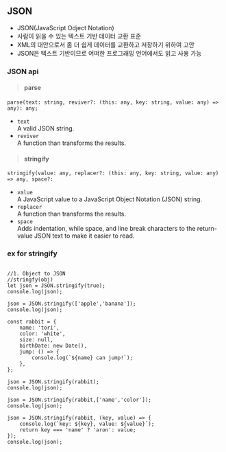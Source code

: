 ## JSON
+ JSON(JavaScript Odject Notation)
+ 사람이 읽을 수 있는 텍스트 기반 데이터 교환 표준
+ XML의 대안으로서 좀 더 쉽게 데이터를 교환하고 저장하기 위하여 고안
+ JSON은 텍스트 기반이므로 어떠한 프로그래밍 언어에서도 읽고 사용 가능

### JSON api
>#### parse
```parse(text: string, reviver?: (this: any, key: string, value: any) => any): any;```
+ ```text```<br>
A valid JSON string.<br>
+ ```reviver```<br>
A function than transforms the results.



>#### stringify
```stringify(value: any, replacer?: (this: any, key: string, value: any) => any, space?:```
 + ```value```<br>
 A JavaScript value to a JavaScript Object Notation (JSON) string.
 + ```replacer```<br>
 A function than transforms the results.
 + ```space```<br>
 Adds indentation, while space, and line break characters to the return-value JSON text to make it easier to read.

### ex for stringify
```

//1. Object to JSON
//stringfy(obj)
let json = JSON.stringify(true);
console.log(json);

json = JSON.stringify(['apple','banana']);
console.log(json);

const rabbit = {
    name: 'tori',
    color: 'white',
    size: null,
    birthDate: new Date(),
    jump: () => {
        console.log(`${name} can jump!`);
    },
};

json = JSON.stringify(rabbit);
console.log(json);

json = JSON.stringify(rabbit,['name','color']);
console.log(json);

json = JSON.stringify(rabbit, (key, value) => {
    console.log(`key: ${key}, value: ${value}`);
    return key === 'name' ? 'aron': value;
});
console.log(json);
```
